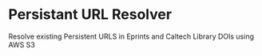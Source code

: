 # Persistant URL Resolver

Resolve existing Persistent URLS in Eprints and Caltech Library DOIs using AWS
S3
